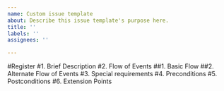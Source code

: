 ```yaml
---
name: Custom issue template
about: Describe this issue template's purpose here.
title: ''
labels: ''
assignees: ''

---
```


#Register
#1. Brief Description
#2. Flow of Events
##1. Basic Flow
##2. Alternate Flow of Events
#3. Special requirements
#4. Preconditions
#5. Postconditions
#6. Extension Points
